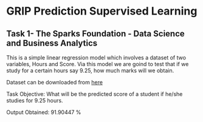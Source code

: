 # GRIP Prediction Supervised Learning

## Task 1- The Sparks Foundation - Data Science and Business Analytics
This is a simple linear regression model which involves a dataset of two variables, Hours and Score. 
Via this model we are goind to test that if we study for a certain hours say 9.25, how much marks will we obtain.

Dataset can be downloaded from [here](https://raw.githubusercontent.com/AdiPersonalWorks/Random/master/student_scores%20-%20student_scores.csv)

Task Objective:
What will be the predicted score of a student if he/she studies for 9.25 hours.

Output Obtained:
91.90447 %
